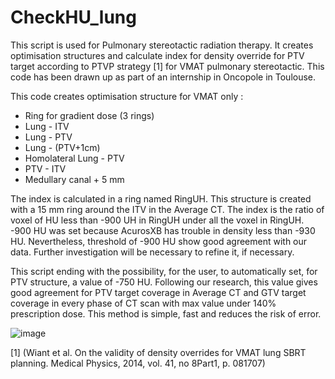 # CheckHU_lung
This script is used for Pulmonary stereotactic radiation therapy. It creates optimisation structures and calculate index for density override for PTV target according to PTVP strategy [1] for VMAT pulmonary stereotactic.
This code has been drawn up as part of an internship in Oncopole in Toulouse.

This code creates optimisation structure for VMAT only :
- Ring for gradient dose (3 rings)
- Lung - ITV
- Lung - PTV
- Lung - (PTV+1cm)
- Homolateral Lung - PTV
- PTV - ITV
- Medullary canal + 5 mm

The index is calculated in a ring named RingUH. This structure is created with a 15 mm ring around the ITV in the Average CT. 
The index is the ratio of voxel of HU less than -900 UH in RingUH under all the voxel in RingUH.
-900 HU was set because AcurosXB has trouble in density less than -930 HU. Nevertheless, threshold of -900 HU show good agreement with our data.
Further investigation will be necessary to refine it, if necessary.

This script ending with the possibility, for the user, to automatically set, for PTV structure, a value of -750 HU. Following our research, this value gives good agreement for PTV target coverage in Average CT
and GTV target coverage in every phase of CT scan with max value under 140% prescription dose. This method is simple, fast and reduces the risk of error.

![image](https://github.com/Lacazek/Lung_checkHU/assets/152266244/5aa600e5-46ce-4e50-bc63-bf3e2adb2967)



[1] (Wiant et al. On the validity of density overrides for VMAT lung SBRT planning. Medical Physics, 2014, vol. 41, no 8Part1, p. 081707)
